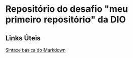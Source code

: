 # Repositório do desafio "meu primeiro repositório" da DIO

## Links Úteis
[Sintaxe básica do Markdown](https://www.markdownguide.org/)


